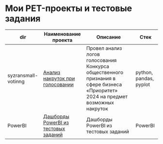 # Мои PET-проекты и тестовые задания 


| dir    | Наименование проекта                | Описание                                                     | Стек                                                         |
| ---- | ----------------------------------- | ------------------------------------------------------------ | ------------------------------------------------------------ |
| syzransmall-votinng   | [Анализ накруток при голосовании](https://github.com/delffine/Pet-projects/tree/main/syzransmall-votinng) |  Провел анализ логов голосования Конкурса общественного признания в сфере бизнеса «Приоритет» 2024 на предмет возможных накруток | python, pandas, pyplot |
| PowerBI   | [Дашборды PowerBI из тестовых заданий](https://github.com/delffine/Pet-projects/tree/main/PowerBI) | Дашборды PowerBI из тестовых заданий | PowerBI  |

